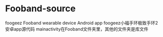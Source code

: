 # Fooband-source
foogeez Fooband wearable device Android app
foogeez小福手环极致手环2安卓app源代码
mainactivity在Fooband文件夹里，其他的文件夹是库文件
